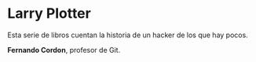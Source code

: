 # Larry Plotter

 

Esta serie de libros cuentan la historia de un hacker de los que hay pocos.



**Fernando Cordon**, profesor de Git.